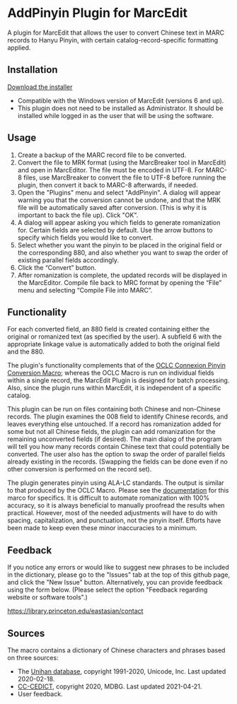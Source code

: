 # AddPinyin Plugin for MarcEdit
A plugin for MarcEdit that allows the user to convert Chinese text in MARC records to Hanyu Pinyin, with certain catalog-record-specific formatting applied. 

## Installation

[Download the installer](https://github.com/pulibrary/addpinyin-marcedit/releases/latest/download/InstallAddPinyin.exe)
 
- Compatible with the Windows version of MarcEdit (versions 6 and up).
- This plugin does not need to be installed as Administrator.  It should be installed while logged in as the user that will be using the software.

## Usage
1. Create a backup of the MARC record file to be converted.
2. Convert the file to MRK format (using the MarcBreaker tool in MarcEdit) and open in MarcEditor. The file must be encoded in UTF-8.  For MARC-8 files, use MarcBreaker to convert the file to UTF-8 before running the plugin, then convert it back to MARC-8 afterwards, if needed.
3. Open the "Plugins" menu and select "AddPinyin". A dialog will appear warning you that the conversion cannot be undone, and that the MRK file will be automatically saved after conversion. (This is why it is important to back the file up). Click "OK".
4. A dialog will appear asking you which fields to generate romanization for. Certain fields are selected by default. Use the arrow buttons to specify which fields you would like to convert.
5. Select whether you want the pinyin to be placed in the original field or the corresponding 880, and also whether you want to swap the order of existing parallel fields accordingly.
6. Click the “Convert” button.
7. After romanization is complete, the updated records will be displayed in the MarcEditor. Compile file back to MRC format by opening the “File” menu and selecting “Compile File into MARC”.

## Functionality
For each converted field, an 880 field is created containing either the original or romanized text (as specified by the user). A subfield 6 with the appropriate linkage value is automatically added to both the original field and the 880. 

The plugin's functionality complements that of the [OCLC Connexion Pinyin Conversion Macro](https://github.com/pulibrary/oclcpinyin); whereas the OCLC Macro is run on individual fields within a single record, the MarcEdit Plugin is designed for batch processing.  Also, since the plugin runs within MarcEdit, it is independent of a specific catalog.

This plugin can be run on files containing both Chinese and non-Chinese records. The plugin examines the 008 field to identify Chinese records, and leaves everything else untouched.  If a record has romanization added for some but not all Chinese fields, the plugin can add romanization for the remaining unconverted fields (if desired).  The main dialog of the program will tell you how many records contain Chinese text that could potentially be converted.  The user also has the option to swap the order of parallel fields already existing in the records.  (Swapping the fields can be done even if no other conversion is performed on the record set).

The plugin generates pinyin using ALA-LC standards. The output is similar to that produced by the OCLC Macro. Please see the [documentation](https://github.com/pulibrary/oclcpinyin#functionality) for this marco for specifics. It is difficult to automate romanization with 100% accuracy, so it is always beneficial to manually proofread the results when practical. However, most of the needed adjustments will have to do with spacing, capitalization, and punctuation, not the pinyin itself. Efforts have been made to keep even these minor inaccuracies to a minimum. 

## Feedback
If you notice any errors or would like to suggest new phrases to be included in the dictionary, please go to the "Issues" tab at the top of this github page, and click the "New Issue" button. Alternatively, you can provide feedback using the form below. (Please select the option "Feedback regarding website or software tools".)

https://library.princeton.edu/eastasian/contact

## Sources
The macro contains a dictionary of Chinese characters and phrases based on three sources:
- The [Unihan database](http://unicode.org/charts/unihan.html), copyright 1991-2020, Unicode, Inc. Last updated 2020-02-18.
- [CC-CEDICT](http://www.mdbg.net/chinese/dictionary?page=cedict), copyright 2020, MDBG. Last updated 2021-04-21.
- User feedback.
